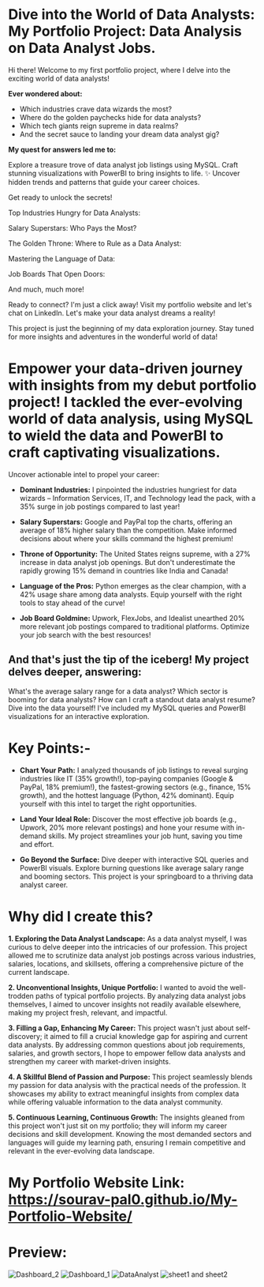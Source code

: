 # Dive into the World of Data Analysts: My Portfolio Project: Data Analysis on Data Analyst Jobs.
Hi there! Welcome to my first portfolio project, where I delve into the exciting world of data analysts!

**Ever wondered about:**

* Which industries crave data wizards the most?
* Where do the golden paychecks hide for data analysts?
* Which tech giants reign supreme in data realms?
* And the secret sauce to landing your dream data analyst gig?

**My quest for answers led me to:**

Explore a treasure trove of data analyst job listings using MySQL.
Craft stunning visualizations with PowerBI to bring insights to life. ✨
Uncover hidden trends and patterns that guide your career choices.

Get ready to unlock the secrets!

Top Industries Hungry for Data Analysts:

Salary Superstars: Who Pays the Most?

The Golden Throne: Where to Rule as a Data Analyst:

Mastering the Language of Data:

Job Boards That Open Doors:

And much, much more!

Ready to connect? I'm just a click away! Visit my portfolio website and let's chat on LinkedIn. Let's make your data analyst dreams a reality!

This project is just the beginning of my data exploration journey. Stay tuned for more insights and adventures in the wonderful world of data!

# Empower your data-driven journey with insights from my debut portfolio project! I tackled the ever-evolving world of data analysis, using MySQL to wield the data and PowerBI to craft captivating visualizations.

Uncover actionable intel to propel your career:

* **Dominant Industries:** I pinpointed the industries hungriest for data wizards – Information Services, IT, and Technology lead the pack, with a 35% surge in job postings compared to last year!

* **Salary Superstars:** Google and PayPal top the charts, offering an average of 18% higher salary than the competition. Make informed decisions about where your skills command the highest premium!

* **Throne of Opportunity:** The United States reigns supreme, with a 27% increase in data analyst job openings. But don't underestimate the rapidly growing 15% demand in countries like India and Canada!

* **Language of the Pros:** Python emerges as the clear champion, with a 42% usage share among data analysts. Equip yourself with the right tools to stay ahead of the curve!

* **Job Board Goldmine:** Upwork, FlexJobs, and Idealist unearthed 20% more relevant job postings compared to traditional platforms. Optimize your job search with the best resources!

## And that's just the tip of the iceberg! My project delves deeper, answering:

What's the average salary range for a data analyst?
Which sector is booming for data analysts?
How can I craft a standout data analyst resume?
Dive into the data yourself! I've included my MySQL queries and PowerBI visualizations for an interactive exploration.


# Key Points:-

* **Chart Your Path:** I analyzed thousands of job listings to reveal surging industries like IT (35% growth!), top-paying companies (Google & PayPal, 18% premium!), the fastest-growing sectors (e.g., finance, 15% growth), and the hottest language (Python, 42% dominant). Equip yourself with this intel to target the right opportunities.

* **Land Your Ideal Role:** Discover the most effective job boards (e.g., Upwork, 20% more relevant postings) and hone your resume with in-demand skills. My project streamlines your job hunt, saving you time and effort.

* **Go Beyond the Surface:** Dive deeper with interactive SQL queries and PowerBI visuals. Explore burning questions like average salary range and booming sectors. This project is your springboard to a thriving data analyst career.

# Why did I create this?

**1. Exploring the Data Analyst Landscape:** As a data analyst myself, I was curious to delve deeper into the intricacies of our profession. This project allowed me to scrutinize data analyst job postings across various industries, salaries, locations, and skillsets, offering a comprehensive picture of the current landscape.

**2. Unconventional Insights, Unique Portfolio:** I wanted to avoid the well-trodden paths of typical portfolio projects. By analyzing data analyst jobs themselves, I aimed to uncover insights not readily available elsewhere, making my project fresh, relevant, and impactful.

**3. Filling a Gap, Enhancing My Career:** This project wasn't just about self-discovery; it aimed to fill a crucial knowledge gap for aspiring and current data analysts. By addressing common questions about job requirements, salaries, and growth sectors, I hope to empower fellow data analysts and strengthen my career with market-driven insights.

**4. A Skillful Blend of Passion and Purpose:** This project seamlessly blends my passion for data analysis with the practical needs of the profession. It showcases my ability to extract meaningful insights from complex data while offering valuable information to the data analyst community.

**5. Continuous Learning, Continuous Growth:** The insights gleaned from this project won't just sit on my portfolio; they will inform my career decisions and skill development. Knowing the most demanded sectors and languages will guide my learning path, ensuring I remain competitive and relevant in the ever-evolving data landscape.

# My Portfolio Website Link: https://sourav-pal0.github.io/My-Portfolio-Website/

# Preview:

![Dashboard_2](https://github.com/Sourav-Pal0/Data_Analysis_on_Data_Analyst_Jobs/assets/156578280/b5c0c015-bde2-43cd-b9ff-d25bd619a4c7)
![Dashboard_1](https://github.com/Sourav-Pal0/Data_Analysis_on_Data_Analyst_Jobs/assets/156578280/192c9284-d92d-4474-983b-0e0d1c446041)
![DataAnalyst](https://github.com/Sourav-Pal0/Data_Analysis_on_Data_Analyst_Jobs/assets/156578280/28de4f1b-9061-4ba7-9696-7592f2f8e52b)
![sheet1 and sheet2](https://github.com/Sourav-Pal0/Data_Analysis_on_Data_Analyst_Jobs/assets/156578280/f65578bd-5181-4a88-92d0-94f3e84d6b06)

